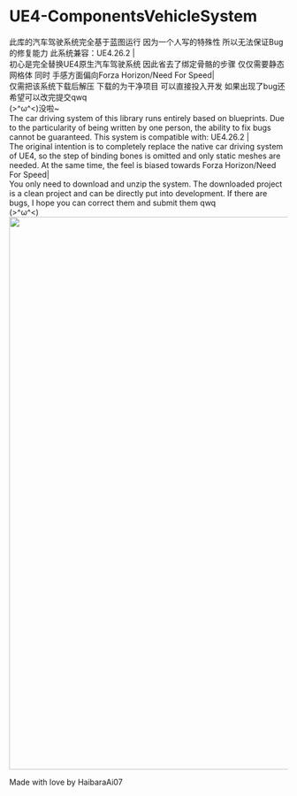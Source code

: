# UE4-ComponentsVehicleSystem
此库的汽车驾驶系统完全基于蓝图运行 因为一个人写的特殊性 所以无法保证Bug的修复能力 此系统兼容：UE4.26.2 |<br>
初心是完全替换UE4原生汽车驾驶系统 因此省去了绑定骨骼的步骤 仅仅需要静态网格体 同时 手感方面偏向Forza Horizon/Need For Speed|<br>
仅需把该系统下载后解压 下载的为干净项目 可以直接投入开发 如果出现了bug还希望可以改完提交qwq<br>
(>^ω^<)没啦~<br>
The car driving system of this library runs entirely based on blueprints. Due to the particularity of being written by one person, the ability to fix bugs cannot be guaranteed. This system is compatible with: UE4.26.2 |<br>
The original intention is to completely replace the native car driving system of UE4, so the step of binding bones is omitted and only static meshes are needed. At the same time, the feel is biased towards Forza Horizon/Need For Speed|<br>
You only need to download and unzip the system. The downloaded project is a clean project and can be directly put into development. If there are bugs, I hope you can correct them and submit them qwq<br>
(>^ω^<)<br>
<img src="https://github.com/HaibaraAi07/UE4-ComponentsVehicleSystem/blob/main/Prompt_picture/Class.png" width=1000>

Made with love by HaibaraAi07
